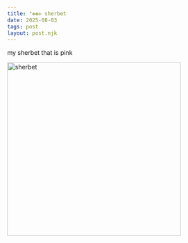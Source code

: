 ```yaml
---
title: °✥✤✣ sherbet
date: 2025-08-03
tags: post
layout: post.njk
---
```


my sherbet that is pink

<img src="{{ '/assets/images/IMG_2410.png' | prefixedUrl }}" alt="sherbet" style="width: 400px;">
